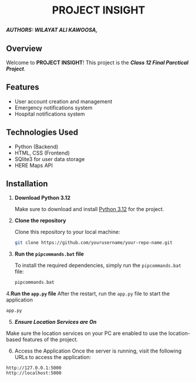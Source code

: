 # <p align="center">PROJECT INSIGHT</p>

***AUTHORS: WILAYAT ALI KAWOOSA,***

## Overview

Welcome to **PROJECT INSIGHT**! This project is the ***Class 12 Final Parctical Project***.

## Features

- User account creation and management
- Emergency notifications system
- Hospital notifications system

## Technologies Used

- Python (Backend)
- HTML, CSS (Frontend)
- SQlite3 for user data storage
- HERE Maps API

## Installation

1. **Download Python 3.12**

   Make sure to download and install [Python 3.12](https://www.python.org/downloads/release/python-3120/) for the project.

2. **Clone the repository**

   Clone this repository to your local machine:
   ```bash
   git clone https://github.com/yourusername/your-repo-name.git
   
3. **Run the `pipcommands.bat` file**

   To install the required dependencies, simply run the `pipcommands.bat` file:
   ```bash
   pipcommands.bat

4.**Run the `app.py` file**
  After the restart, run the `app.py` file to start the application
  ```bash
  app.py
```

5. ***Ensure Location Services are On***

  Make sure the location services on your PC are enabled to use the location-based features of the project.

6. Access the Application
   Once the server is running, visit the following URLs to access the application:
```
http://127.0.0.1:5000
http://localhost:5000
```
